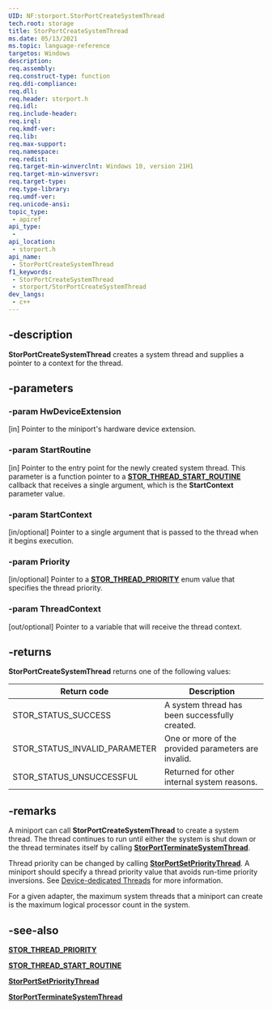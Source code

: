 ```yaml
---
UID: NF:storport.StorPortCreateSystemThread
tech.root: storage
title: StorPortCreateSystemThread
ms.date: 05/13/2021
ms.topic: language-reference
targetos: Windows
description: 
req.assembly: 
req.construct-type: function
req.ddi-compliance: 
req.dll: 
req.header: storport.h
req.idl: 
req.include-header: 
req.irql: 
req.kmdf-ver: 
req.lib: 
req.max-support: 
req.namespace: 
req.redist: 
req.target-min-winverclnt: Windows 10, version 21H1
req.target-min-winversvr: 
req.target-type: 
req.type-library: 
req.umdf-ver: 
req.unicode-ansi: 
topic_type:
 - apiref
api_type:
 - 
api_location:
 - storport.h
api_name:
 - StorPortCreateSystemThread
f1_keywords:
 - StorPortCreateSystemThread
 - storport/StorPortCreateSystemThread
dev_langs:
 - c++
---
```


## -description

**StorPortCreateSystemThread** creates a system thread and supplies a pointer to a context for the thread.

## -parameters

### -param HwDeviceExtension

[in] Pointer to the miniport's hardware device extension.

### -param StartRoutine

[in] Pointer to the entry point for the newly created system thread. This parameter is a function pointer to a [**STOR_THREAD_START_ROUTINE**](nc-storport-stor_thread_start_routine.md) callback that receives a single argument, which is the **StartContext** parameter value.

### -param StartContext

[in/optional] Pointer to a single argument that is passed to the thread when it begins execution.

### -param Priority

[in/optional] Pointer to a [**STOR_THREAD_PRIORITY**](ne-storport-stor_thread_priority.md) enum value that specifies the thread priority.

### -param ThreadContext

[out/optional] Pointer to a variable that will receive the thread context.

## -returns

**StorPortCreateSystemThread** returns one of the following values:

| Return code | Description |
| ----------- | ----------- |
| STOR_STATUS_SUCCESS | A system thread has been successfully created. |
| STOR_STATUS_INVALID_PARAMETER | One or more of the provided parameters are invalid. |
| STOR_STATUS_UNSUCCESSFUL | Returned for other internal system reasons. |

## -remarks

A miniport can call **StorPortCreateSystemThread** to create a system thread. The thread continues to run until either the system is shut down or the thread terminates itself by calling [**StorPortTerminateSystemThread**](nf-storport-storportterminatesystemthread.md).

Thread priority can be changed by calling [**StorPortSetPriorityThread**](nf-storport-storportsetprioritythread.md). A miniport should specify a thread priority value that avoids run-time priority inversions. See [Device-dedicated Threads](/windows-hardware/drivers/kernel/device-dedicated-threads) for more information.

For a given adapter, the maximum system threads that a miniport can create is the maximum logical processor count in the system.

## -see-also

[**STOR_THREAD_PRIORITY**](ne-storport-stor_thread_priority.md)

[**STOR_THREAD_START_ROUTINE**](nc-storport-stor_thread_start_routine.md)

[**StorPortSetPriorityThread**](nf-storport-storportsetprioritythread.md)

[**StorPortTerminateSystemThread**](nf-storport-storportterminatesystemthread.md)
